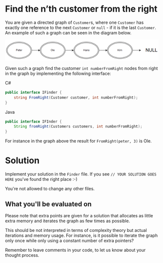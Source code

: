 # Find the n’th customer from the right

You are given a directed graph of `Customer`s, where one `Customer` has exactly one reference to the next `Customer` or `null` - if it is the last `Customer`.
An example of such a graph can be seen in the diagram below.

![Object graph](../images/graph.png)

Given such a graph find the customer `int numberFromRight` nodes from right in the graph by implementing the following interface:

C#
```csharp
public interface IFinder {
    string FromRight(Customer customer, int numberFromRight);
}
```

Java
```java
public interface IFInder {
    String fromRight(Customers customers, int numberFromRight);
}
```

For instance in the graph above the result for `FromRight(peter, 3)` is Ole.

# Solution

Implement your solution in the `Finder` file.
If you see `// YOUR SOLUTION GOES HERE` you've found the right place :-)

You're not allowed to change any other files.

## What you'll be evaluated on

Please note that extra points are given for a solution that allocates as little extra memory and iterates the graph as few times as possible.

This should be not interpreted in terms of complexity theory but actual iterations and memory usage.
For instance, is it possible to iterate the graph only once while only using a constant number of extra pointers?

Remember to leave comments in your code, to let us know about your thought process.
